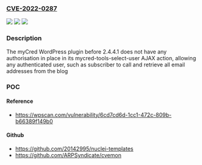 ### [CVE-2022-0287](https://cve.mitre.org/cgi-bin/cvename.cgi?name=CVE-2022-0287)
![](https://img.shields.io/static/v1?label=Product&message=myCred&color=blue)
![](https://img.shields.io/static/v1?label=Version&message=0%3C%202.4.4.1%20&color=brighgreen)
![](https://img.shields.io/static/v1?label=Vulnerability&message=CWE-862%20Missing%20Authorization&color=brighgreen)

### Description

The myCred WordPress plugin before 2.4.4.1 does not have any authorisation in place in its mycred-tools-select-user AJAX action, allowing any authenticated user, such as subscriber to call and retrieve all email addresses from the blog

### POC

#### Reference
- https://wpscan.com/vulnerability/6cd7cd6d-1cc1-472c-809b-b66389f149b0

#### Github
- https://github.com/20142995/nuclei-templates
- https://github.com/ARPSyndicate/cvemon

